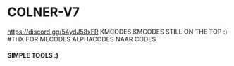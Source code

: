 # COLNER-V7 
https://discord.gg/54ydJ58xFR KMCODES
KMCODES STILL ON THE TOP :) 
#THX FOR
MECODES
ALPHACODES
NAAR CODES
#### SIMPLE TOOLS :) 

